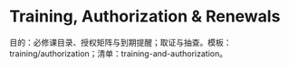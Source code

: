 # Training, Authorization & Renewals

目的：必修课目录、授权矩阵与到期提醒；取证与抽查。模板：training/authorization；清单：training-and-authorization。
